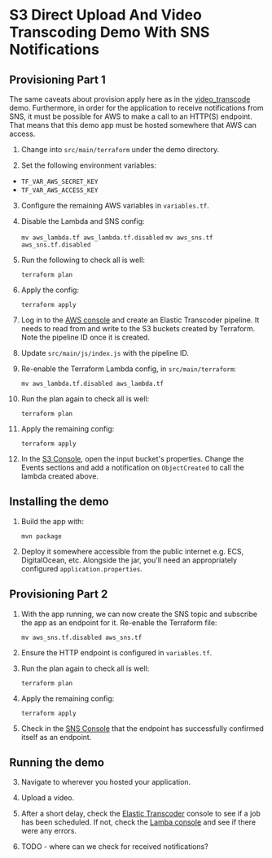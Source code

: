 # S3 Direct Upload And Video Transcoding Demo With SNS Notifications

## Provisioning Part 1

The same caveats about provision apply here as in the
[video_transcode](../video_transcode/) demo. Furthermore, in order for the
application to receive notifications from SNS, it must be possible for AWS to
make a call to an HTTP(S) endpoint. That means that this demo app must be hosted
somewhere that AWS can access.

1. Change into `src/main/terraform` under the demo directory.

2. Set the following environment variables:
  * `TF_VAR_AWS_SECRET_KEY`
  * `TF_VAR_AWS_ACCESS_KEY`

3. Configure the remaining AWS variables in
   `variables.tf`.

4. Disable the Lambda and SNS config:

    `mv aws_lambda.tf aws_lambda.tf.disabled`
    `mv aws_sns.tf aws_sns.tf.disabled`

5. Run the following to check all is well:

    `terraform plan`

6. Apply the config:

    `terraform apply`

7. Log in to the [AWS console](https://console.aws.amazon.com/) and create
   an Elastic Transcoder pipeline. It needs to read from and write to the
   S3 buckets created by Terraform. Note the pipeline ID once it is
   created.

8. Update `src/main/js/index.js` with the pipeline ID.

9. Re-enable the Terraform Lambda config, in `src/main/terraform`:

    `mv aws_lambda.tf.disabled aws_lambda.tf`

10. Run the plan again to check all is well:

    `terraform plan`

11. Apply the remaining config:

    `terraform apply`

12. In the [S3 Console](https://console.aws.amazon.com/s3/home), open the
    input bucket's properties. Change the Events sections and add a
    notification on `ObjectCreated` to call the lambda created above.

## Installing the demo

1. Build the app with:

    `mvn package`

2. Deploy it somewhere accessible from the public internet e.g. ECS,
DigitalOcean, etc. Alongside the jar, you'll need an appropriately configured `application.properties`.

## Provisioning Part 2

1. With the app running, we can now create the SNS topic and subscribe the app
as an endpoint for it. Re-enable the Terraform file:

    `mv aws_sns.tf.disabled aws_sns.tf`

2. Ensure the HTTP endpoint is configured in `variables.tf`.

3. Run the plan again to check all is well:

    `terraform plan`

4. Apply the remaining config:

    `terraform apply`

5. Check in the [SNS Console](https://console.aws.amazon.com/sns/v2/home) that
the endpoint has successfully confirmed itself as an endpoint.

## Running the demo

3. Navigate to wherever you hosted your application.

4. Upload a video.

5. After a short delay, check the [Elastic
   Transcoder](https://console.aws.amazon.com/elastictranscoder/home)
   console to see if a job has been scheduled. If not, check the [Lamba
   console](https://console.aws.amazon.com/lambda/home) and see if there
   were any errors.

6. TODO - where can we check for received notifications?
